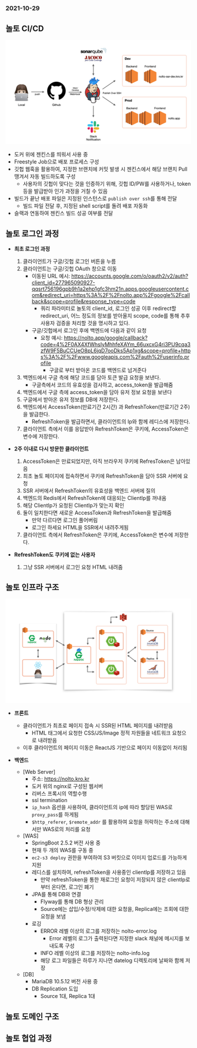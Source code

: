 ### 2021-10-29

## 놀토 CI/CD
![](../image/2021-10-29-nolto-cicd.png)
- 도커 위에 젠킨스를 띄워서 사용 중
- Freestyle Job으로 배포 프로세스 구성
- 깃헙 웹훅을 활용하여, 지정한 브랜치에 커밋 발생 시 젠킨스에서 해당 브랜치 Pull 땡겨서 자동 빌드하도록 구성
    - 사용자의 깃헙이 맞다는 것을 인증하기 위해, 깃헙 ID/PW를 사용하거나, token등을 발급받아 인가 과정을 거칠 수 있음
- 빌드가 끝난 배포 파일은 지정된 인스턴스로 `publish over ssh`를 통해 전달
    - 빌드 파일 전달 후, 지정된 shell script를 돌려 배포 자동화
- 슬랙과 연동하여 젠킨스 빌드 성공 여부를 전달

## 놀토 로그인 과정
- **최초 로그인 과정**
    1. 클라이언트가 구글/깃헙 로그인 버튼을 누름
    2. 클라이언트는 구글/깃헙 OAuth 창으로 이동
        - 이동된 URL 예시: https://accounts.google.com/o/oauth2/v2/auth?client_id=277965090927-qqsrt756196gpb9h1a2ehp1gfc3hm21n.apps.googleusercontent.com&redirect_uri=https%3A%2F%2Fnolto.app%2Fgoogle%2Fcallback&scope=profile&response_type=code
            - 쿼리 파라미터로 놀토의 client_id, 로그인 성공 이후 redirect할 redirect_uri, 어느 정도의 정보를 받아올지 scope, code를 통해 추후 사용자 검증을 처리할 것을 명시하고 있다.
        - 구글/깃헙에서 로그인 후에 백엔드에 다음과 같이 요청 
            - 요청 예시: https://nolto.app/google/callback?code=4%2F0AX4XfWhsIyMhhfeXAYm_66uxcxG4ri3PU9cqa3zfW9F5BuCCUeO8pL6jqD7ooDks5Ap1xg&scope=profile+https%3A%2F%2Fwww.googleapis.com%2Fauth%2Fuserinfo.profile
                - 구글로 부터 받아온 코드를 백엔드로 넘겨준다
    3. 백엔드에서 구글 측에 해당 코드를 담아 토큰 발급 요청을 보낸다.
        - 구글측에서 코드의 유효성을 검사하고, access_token을 발급해줌
    4. 백엔드에서 구글 측에 access_token을 담아 유저 정보 요청을 보낸다
    5. 구글에서 받아온 유저 정보를 DB에 저장한다.
    6. 백엔드에서 AccessToken(만료기간 2시간) 과 RefreshToken(만료기간 2주) 을 발급한다.
        - RefreshToken을 발급하면서, 클라이언트의 Ip와 함께 레디스에 저장한다.
    7. 클라이언트 측에서 이를 응답받아 RefreshToken은 쿠키에, AccessToken은 변수에 저장한다. 

- **2주 이내로 다시 방문한 클라이언트**
    1. AccessToken은 만료되었지만, 아직 브라우저 쿠키에 RefresToken은 남아있음
    2. 최초 놀토 페이지에 접속하면서 쿠키에 RefreshToken을 담아 SSR 서버에 요청
    3. SSR 서버에서 RefreshToken의 유효성을 백엔드 서버에 질의
    4. 백엔드의 Redis에서 RefreshToken에 대응되는 ClientIp를 꺼내옴
    5. 해당 ClientIp가 요청된 ClientIp가 맞는지 확인
    6. 둘이 일치한다면 새로운 AccessToken과 RefreshToken을 발급해줌
        - 만약 다르다면 로그인 풀어버림
        - 로그인 하세요 HTML을 SSR에서 내려주게됨
    7. 클라이언트 측에서 RefreshToken은 쿠키에, AccessToken은 변수에 저장한다.

- **RefreshToken도 쿠키에 없는 사용자**
    1. 그냥 SSR 서버에서 로그인 요청 HTML 내려줌

## 놀토 인프라 구조
![](../image/2021-10-29-nolto-infra.png)
- **프론트**
    - 클라이언트가 최초로 페이지 접속 시 SSR된 HTML 페이지를 내려받음
        - HTML 태그에서 요청한 CSS/JS/Image 정적 자원들을 네트워크 요청으로 내려받음
    - 이후 클라이언트의 페이지 이동은 ReactJS 기반으로 페이지 이동없이 처리됨

- **백엔드**
    - [Web Server]
        - 주소: https://nolto.kro.kr 
        - 도커 위의 nginx로 구성된 웹서버
        - 리버스 프록시의 역할수행
        - ssl termination
        - `ip_hash` 옵션을 사용하여, 클라이언트의 ip에 따라 할당된 WAS로 `proxy_pass`를 하게됨
        - `$http_referer`, `$remote_addr` 를 활용하여 요청을 허락하는 주소에 대해서만 WAS로의 처리를 요청
    - [WAS]
        - SpringBoot 2.5.2 버전 사용 중
        - 현재 두 개의 WAS를 구동 중
        - `ec2-s3 deploy` 권한을 부여하여 S3 버킷으로 이미지 업로드를 가능하게 지원
        - 레디스를 설치하여, refreshToken을 사용중인 clientIp를 저장하고 있음
            - 만약 refreshToken을 통한 재로그인 요청이 저장되지 않은 clientIp로 부터 온다면, 로그인 폐기
        - JPA를 통해 DB와 연결
            - Flyway를 통해 DB 형상 관리
            - Source에는 삽입/수정/삭제에 대한 요청을, Replica에는 조회에 대한 요청을 보냄
        - 로깅
            - ERROR 레벨 이상의 로그를 저장하는 nolto-error.log
                - Error 레벨의 로그가 출력된다면 지정한 slack 채널에 메시지를 보내도록 구성
            - INFO 레벨 이상의 로그를 저장하는 nolto-info.log 
            - 해당 로그 파일들은 하루가 지나면 datelog 디렉토리에 날짜와 함께 저장 
    - [DB]
        - MariaDB 10.5.12 버전 사용 중
        - DB Replication 도입
            - Source 1대, Replica 1대

## 놀토 도메인 구조

## 놀토 협업 과정
